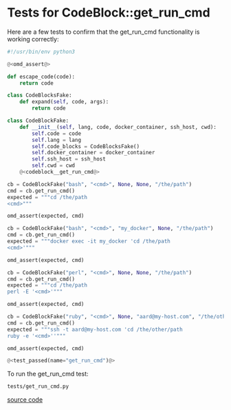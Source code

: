 # Tests for CodeBlock::get_run_cmd

Here are a few tests to confirm that the get_run_cmd functionality is working correctly:


```python {tangle=tests/get_run_cmd.py}
#!/usr/bin/env python3

@<omd_assert@>

def escape_code(code):
    return code

class CodeBlocksFake:
    def expand(self, code, args):
        return code

class CodeBlockFake:
    def __init__(self, lang, code, docker_container, ssh_host, cwd):
        self.code = code
        self.lang = lang
        self.code_blocks = CodeBlocksFake()
        self.docker_container = docker_container
        self.ssh_host = ssh_host
        self.cwd = cwd
    @<codeblock__get_run_cmd@>

cb = CodeBlockFake("bash", "<cmd>", None, None, "/the/path")
cmd = cb.get_run_cmd()
expected = """cd /the/path
<cmd>"""

omd_assert(expected, cmd)

cb = CodeBlockFake("bash", "<cmd>", "my_docker", None, "/the/path")
cmd = cb.get_run_cmd()
expected = """docker exec -it my_docker 'cd /the/path
<cmd>'"""

omd_assert(expected, cmd)

cb = CodeBlockFake("perl", "<cmd>", None, None, "/the/path")
cmd = cb.get_run_cmd()
expected = """cd /the/path
perl -E '<cmd>'"""

omd_assert(expected, cmd)

cb = CodeBlockFake("ruby", "<cmd>", None, "aard@my-host.com", "/the/other/path")
cmd = cb.get_run_cmd()
expected = """ssh -t aard@my-host.com 'cd /the/other/path
ruby -e '<cmd>''"""

omd_assert(expected, cmd)

@<test_passed(name="get_run_cmd")@>
```


To run the get_run_cmd test:

```bash {name=get_run_cmd_tests menu=true}
tests/get_run_cmd.py
```

[source code](get_run_cmd.o.md)
